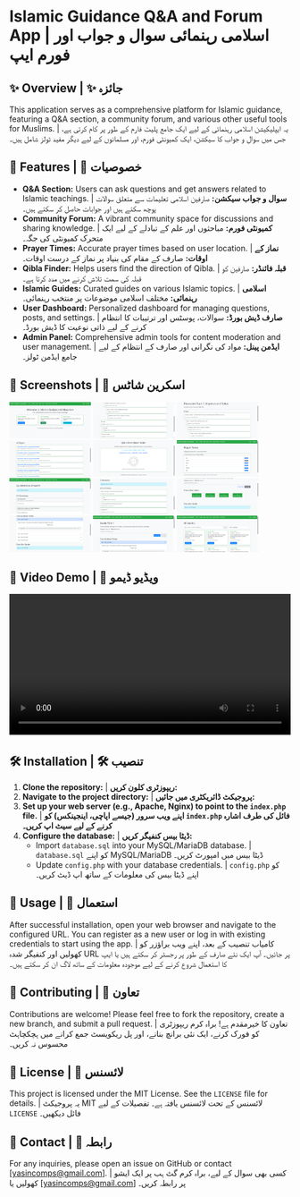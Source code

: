 # Islamic Guidance Q&A and Forum App | اسلامی رہنمائی سوال و جواب اور فورم ایپ

## ✨ Overview | ✨ جائزہ
This application serves as a comprehensive platform for Islamic guidance, featuring a Q&A section, a community forum, and various other useful tools for Muslims. | یہ ایپلیکیشن اسلامی رہنمائی کے لیے ایک جامع پلیٹ فارم کے طور پر کام کرتی ہے، جس میں سوال و جواب کا سیکشن، ایک کمیونٹی فورم، اور مسلمانوں کے لیے دیگر مفید ٹولز شامل ہیں۔

## 🚀 Features | 🚀 خصوصیات
- **Q&A Section:** Users can ask questions and get answers related to Islamic teachings. | **سوال و جواب سیکشن:** صارفین اسلامی تعلیمات سے متعلق سوالات پوچھ سکتے ہیں اور جوابات حاصل کر سکتے ہیں۔
- **Community Forum:** A vibrant community space for discussions and sharing knowledge. | **کمیونٹی فورم:** مباحثوں اور علم کے تبادلے کے لیے ایک متحرک کمیونٹی کی جگہ۔
- **Prayer Times:** Accurate prayer times based on user location. | **نماز کے اوقات:** صارف کے مقام کی بنیاد پر نماز کے درست اوقات۔
- **Qibla Finder:** Helps users find the direction of Qibla. | **قبلہ فائنڈر:** صارفین کو قبلہ کی سمت تلاش کرنے میں مدد کرتا ہے۔
- **Islamic Guides:** Curated guides on various Islamic topics. | **اسلامی رہنمائی:** مختلف اسلامی موضوعات پر منتخب رہنمائی۔
- **User Dashboard:** Personalized dashboard for managing questions, posts, and settings. | **صارف ڈیش بورڈ:** سوالات، پوسٹس اور ترتیبات کا انتظام کرنے کے لیے ذاتی نوعیت کا ڈیش بورڈ۔
- **Admin Panel:** Comprehensive admin tools for content moderation and user management. | **ایڈمن پینل:** مواد کی نگرانی اور صارف کے انتظام کے لیے جامع ایڈمن ٹولز۔

## 📸 Screenshots | 📸 اسکرین شاٹس
<img src="pic (1).png" alt="Screenshot 1" width="29%"> <img src="pic (2).png" alt="Screenshot 2" width="29%"> <img src="pic (3).png" alt="Screenshot 3" width="29%">
<img src="pic (4).png" alt="Screenshot 4" width="29%"> <img src="pic (5).png" alt="Screenshot 5" width="29%"> <img src="pic (6).png" alt="Screenshot 6" width="29%">
<img src="pic (7).png" alt="Screenshot 7" width="29%"> <img src="pic (8).png" alt="Screenshot 8" width="29%"> <img src="pic (9).png" alt="Screenshot 9" width="29%">
<img src="pic (10).png" alt="Screenshot 10" width="29%"> <img src="pic (11).png" alt="Screenshot 11" width="29%"> <img src="pic (12).png" alt="Screenshot 12" width="29%">

## 🎥 Video Demo | 🎥 ویڈیو ڈیمو
<video src="app.mp4" controls width="100%">
  Your browser does not support the video tag.
</video>

## 🛠️ Installation | 🛠️ تنصیب
1.  **Clone the repository:** | **ریپوزٹری کلون کریں:**
2.  **Navigate to the project directory:** | **پروجیکٹ ڈائریکٹری میں جائیں:**
3.  **Set up your web server (e.g., Apache, Nginx) to point to the `index.php` file.** | **اپنے ویب سرور (جیسے اپاچی، اینجینکس) کو `index.php` فائل کی طرف اشارہ کرنے کے لیے سیٹ اپ کریں۔**
4.  **Configure the database:** | **ڈیٹا بیس کنفیگر کریں:**
    *   Import `database.sql` into your MySQL/MariaDB database. | `database.sql` کو اپنے MySQL/MariaDB ڈیٹا بیس میں امپورٹ کریں۔
    *   Update `config.php` with your database credentials. | `config.php` کو اپنے ڈیٹا بیس کی معلومات کے ساتھ اپ ڈیٹ کریں۔

## 🚀 Usage | 🚀 استعمال
After successful installation, open your web browser and navigate to the configured URL. You can register as a new user or log in with existing credentials to start using the app. | کامیاب تنصیب کے بعد، اپنے ویب براؤزر کو کھولیں اور کنفیگر شدہ URL پر جائیں۔ آپ ایک نئے صارف کے طور پر رجسٹر کر سکتے ہیں یا ایپ کا استعمال شروع کرنے کے لیے موجودہ معلومات کے ساتھ لاگ ان کر سکتے ہیں۔

## 🤝 Contributing | 🤝 تعاون
Contributions are welcome! Please feel free to fork the repository, create a new branch, and submit a pull request. | تعاون کا خیرمقدم ہے! براہ کرم ریپوزٹری کو فورک کرنے، ایک نئی برانچ بنانے، اور پل ریکویسٹ جمع کرانے میں ہچکچاہٹ محسوس نہ کریں۔

## 📄 License | 📄 لائسنس
This project is licensed under the MIT License. See the `LICENSE` file for details. | یہ پروجیکٹ MIT لائسنس کے تحت لائسنس یافتہ ہے۔ تفصیلات کے لیے `LICENSE` فائل دیکھیں۔

## 📧 Contact | 📧 رابطہ
For any inquiries, please open an issue on GitHub or contact [yasincomps@gmail.com]. | کسی بھی سوال کے لیے، براہ کرم گٹ ہب پر ایک ایشو کھولیں یا [yasincomps@gmail.com] پر رابطہ کریں۔
